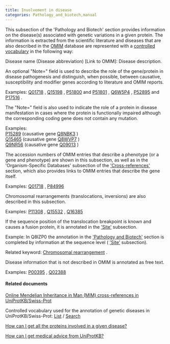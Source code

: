 ```yaml
---
title: Involvement in disease
categories: Pathology_and_biotech,manual
---
```


This subsection of the 'Pathology and Biotech' section provides information on the disease(s) associated with genetic variations in a given protein. The information is extracted from the scientific literature and diseases that are also described in the [OMIM](http://www.ncbi.nlm.nih.gov/sites/entrez?db=omim) database are represented with a [controlled vocabulary](http://www.uniprot.org/diseases) in the following way:

Disease name (Disease abbreviation) \[Link to OMIM\]: Disease description.

An optional "Note=" field is used to describe the role of the gene/protein in disease pathogenesis and distinguish, when possible, between causative, susceptibility and modifier genes according to literature and OMIM reports.

Examples: [Q01718](https://www.uniprot.org/uniprotkb/q01718#pathology%5Fand%5Fbiotech) , [Q15198](https://www.uniprot.org/uniprotkb/q15198#pathology%5Fand%5Fbiotech) , [P51800](https://www.uniprot.org/uniprotkb/p51800#pathology%5Fand%5Fbiotech) and [P51801](https://www.uniprot.org/uniprotkb/p51801#pathology%5Fand%5Fbiotech) , [Q6W5P4](https://www.uniprot.org/uniprotkb/q6w5p4#pathology%5Fand%5Fbiotech) , [P52895](https://www.uniprot.org/uniprotkb/p52895#pathology%5Fand%5Fbiotech) and [P17516](https://www.uniprot.org/uniprotkb/p17516#pathology%5Fand%5Fbiotech) .

The "Note=" field is also used to indicate the role of a protein in disease manifestation in cases where the protein is functionally impaired although the corresponding coding gene does not contain any mutation.

Examples:  
[P15289](https://www.uniprot.org/uniprotkb/p15289#pathology%5Fand%5Fbiotech) (causative gene [Q8NBK3](https://www.uniprot.org/uniprotkb/q8nbk3#pathology%5Fand%5Fbiotech) )  
[Q15465](https://www.uniprot.org/uniprotkb/q15465#pathology%5Fand%5Fbiotech) (causative gene [Q8WVP7](https://www.uniprot.org/uniprotkb/q8wvp7#pathology%5Fand%5Fbiotech) )  
[Q9NR56](https://www.uniprot.org/uniprotkb/q9nr56#pathology%5Fand%5Fbiotech) (causative gene [Q09013](https://www.uniprot.org/uniprotkb/q09013#pathology%5Fand%5Fbiotech) )

The accession numbers of OMIM entries that describe a phenotype (or a gene and phenotype) are shown in this subsection, as well as in the 'Organism-Specific Databases' subsection of the ['Cross-references'](https://www.uniprot.org/help/cross%5freferences%5fsection) section, which also provides links to OMIM entries that describe the gene itself.

Examples: [Q01718](https://www.uniprot.org/uniprotkb/q01718#pathology%5Fand%5Fbiotech) , [P84996](https://www.uniprot.org/uniprotkb/p84996#pathology%5Fand%5Fbiotech)

Chromosomal rearrangements (translocations, inversions) are also described in this subsection.

Examples: [P11308](https://www.uniprot.org/uniprotkb/p11308#pathology%5Fand%5Fbiotech) , [Q15532](https://www.uniprot.org/uniprotkb/q15532#pathology%5Fand%5Fbiotech) , [Q16385](https://www.uniprot.org/uniprotkb/q16385#pathology%5Fand%5Fbiotech)

If the sequence position of the translocation breakpoint is known and causes a fusion protein, it is annotated in the ['Site'](https://www.uniprot.org/help/site) subsection.

Example: In Q8IZP0 the annotation in the ['Pathology and Biotech'](https://www.uniprot.org/uniprotkb/q8izp0#pathology%5Fand%5Fbiotech%5Fsection) section is completed by information at the sequence level ( ['Site'](https://www.uniprot.org/help/site) subsection).

Related keyword: [Chromosomal rearrangement](http://www.uniprot.org/keywords/160) .

Disease information that is not described in OMIM is annotated as free text.

Examples: [P00395](https://www.uniprot.org/uniprotkb/p00395#pathology%5Fand%5Fbiotech) , [Q02388](https://www.uniprot.org/uniprotkb/q02388#pathology%5Fand%5Fbiotech)

#### Related documents

[Online Mendelian Inheritance in Man (MIM) cross-references in UniProtKB/Swiss-Prot](http://www.uniprot.org/docs/mimtosp)

Controlled vocabulary used for the annotation of genetic diseases in UniProtKB/Swiss-Prot: [List](http://www.uniprot.org/docs/humdisease) / [Search](http://www.uniprot.org/diseases)

[How can I get all the proteins involved in a given disease?](http://www.uniprot.org/help/disease%5Fquery)

[How can I get medical advice from UniProtKB?](http://www.uniprot.org/help/medical%5Fadvice)
